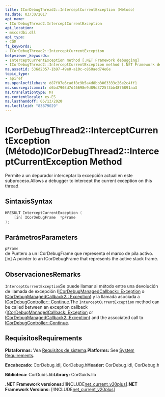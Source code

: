 ```yaml
---
title: ICorDebugThread2::InterceptCurrentException (Método)
ms.date: 03/30/2017
api_name:
- ICorDebugThread2.InterceptCurrentException
api_location:
- mscordbi.dll
api_type:
- COM
f1_keywords:
- ICorDebugThread2::InterceptCurrentException
helpviewer_keywords:
- InterceptCurrentException method [.NET Framework debugging]
- ICorDebugThread2::InterceptCurrentException method [.NET Framework debugging]
ms.assetid: 536d2357-1b97-49e0-a10c-c860aed74e6e
topic_type:
- apiref
ms.openlocfilehash: d87f07e6cadf8c9b5a4d8bb3063333c26e2c4ff1
ms.sourcegitcommit: d6bd7903d7d46698e9d89d3725f3bb4876891aa3
ms.translationtype: MT
ms.contentlocale: es-ES
ms.lasthandoff: 05/13/2020
ms.locfileid: "83379029"
---
```

# <a name="icordebugthread2interceptcurrentexception-method"></a><span data-ttu-id="74401-102">ICorDebugThread2::InterceptCurrentException (Método)</span><span class="sxs-lookup"><span data-stu-id="74401-102">ICorDebugThread2::InterceptCurrentException Method</span></span>
<span data-ttu-id="74401-103">Permite a un depurador interceptar la excepción actual en este subproceso.</span><span class="sxs-lookup"><span data-stu-id="74401-103">Allows a debugger to intercept the current exception on this thread.</span></span>  
  
## <a name="syntax"></a><span data-ttu-id="74401-104">Sintaxis</span><span class="sxs-lookup"><span data-stu-id="74401-104">Syntax</span></span>  
  
```cpp  
HRESULT InterceptCurrentException (  
    [in] ICorDebugFrame  *pFrame  
);  
```  
  
## <a name="parameters"></a><span data-ttu-id="74401-105">Parámetros</span><span class="sxs-lookup"><span data-stu-id="74401-105">Parameters</span></span>  
 `pFrame`  
 <span data-ttu-id="74401-106">de Puntero a un ICorDebugFrame que representa el marco de pila activo.</span><span class="sxs-lookup"><span data-stu-id="74401-106">[in] A pointer to an ICorDebugFrame that represents the active stack frame.</span></span>  
  
## <a name="remarks"></a><span data-ttu-id="74401-107">Observaciones</span><span class="sxs-lookup"><span data-stu-id="74401-107">Remarks</span></span>  
 <span data-ttu-id="74401-108">`InterceptCurrentException`Se puede llamar al método entre una devolución de llamada de excepción ([ICorDebugManagedCallback:: Exception](icordebugmanagedcallback-exception-method.md) o [ICorDebugManagedCallback2:: Exception](icordebugmanagedcallback2-exception-method.md)) y la llamada asociada a [ICorDebugController:: Continue](icordebugcontroller-continue-method.md).</span><span class="sxs-lookup"><span data-stu-id="74401-108">The `InterceptCurrentException` method can be called between an exception callback ([ICorDebugManagedCallback::Exception](icordebugmanagedcallback-exception-method.md) or [ICorDebugManagedCallback2::Exception](icordebugmanagedcallback2-exception-method.md)) and the associated call to [ICorDebugController::Continue](icordebugcontroller-continue-method.md).</span></span>  
  
## <a name="requirements"></a><span data-ttu-id="74401-109">Requisitos</span><span class="sxs-lookup"><span data-stu-id="74401-109">Requirements</span></span>  
 <span data-ttu-id="74401-110">**Plataformas:** Vea [Requisitos de sistema](../../get-started/system-requirements.md).</span><span class="sxs-lookup"><span data-stu-id="74401-110">**Platforms:** See [System Requirements](../../get-started/system-requirements.md).</span></span>  
  
 <span data-ttu-id="74401-111">**Encabezado:** CorDebug.idl, CorDebug.h</span><span class="sxs-lookup"><span data-stu-id="74401-111">**Header:** CorDebug.idl, CorDebug.h</span></span>  
  
 <span data-ttu-id="74401-112">**Biblioteca:** CorGuids.lib</span><span class="sxs-lookup"><span data-stu-id="74401-112">**Library:** CorGuids.lib</span></span>  
  
 <span data-ttu-id="74401-113">**.NET Framework versiones:**[!INCLUDE[net_current_v20plus](../../../../includes/net-current-v20plus-md.md)]</span><span class="sxs-lookup"><span data-stu-id="74401-113">**.NET Framework Versions:** [!INCLUDE[net_current_v20plus](../../../../includes/net-current-v20plus-md.md)]</span></span>
